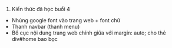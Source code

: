 1. Kiến thức đã học buổi 4

- Nhúng google font vào trang web + font chữ
- Thanh navbar (thanh menu)
- Bố cục nội dung trang web chính giữa với margin: auto; cho thẻ div#home bao bọc
